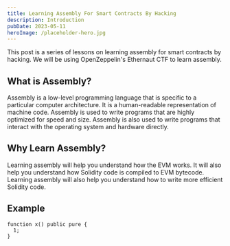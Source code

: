 ```yaml
---
title: Learning Assembly For Smart Contracts By Hacking
description: Introduction
pubDate: 2023-05-11
heroImage: /placeholder-hero.jpg
---
```


This post is a series of lessons on learning assembly for smart contracts by hacking. We will be using OpenZeppelin's Ethernaut CTF to learn assembly.

## What is Assembly?

Assembly is a low-level programming language that is specific to a particular computer architecture. It is a human-readable representation of machine code. Assembly is used to write programs that are highly optimized for speed and size. Assembly is also used to write programs that interact with the operating system and hardware directly.

## Why Learn Assembly?

Learning assembly will help you understand how the EVM works. It will also help you understand how Solidity code is compiled to EVM bytecode. Learning assembly will also help you understand how to write more efficient Solidity code.

## Example

```solidity
function x() public pure {
  1;
}

```
